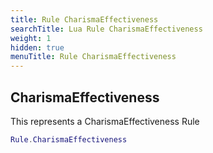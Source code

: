 ```yaml
---
title: Rule CharismaEffectiveness
searchTitle: Lua Rule CharismaEffectiveness
weight: 1
hidden: true
menuTitle: Rule CharismaEffectiveness
---
```

## CharismaEffectiveness

This represents a CharismaEffectiveness Rule
```lua
Rule.CharismaEffectiveness
```
